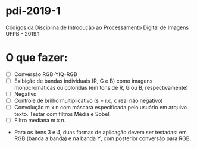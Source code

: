 # pdi-2019-1
Códigos da Disciplina de Introdução ao Processamento Digital de Imagens UFPB - 2019.1

# O que fazer:
- [ ] Conversão RGB-YIQ-RGB
- [ ] Exibição de bandas individuais (R, G e B) como imagens monocromáticas ou coloridas (em tons de R, G ou B, respectivamente)
- [ ] Negativo
- [ ] Controle de brilho multiplicativo (s = r.c, c real não negativo)
- [ ] Convolução m x n com máscara especificada pelo usuário em arquivo texto. Testar com filtros Média e Sobel.
- [ ] Filtro mediana m x n.

- Para os itens 3 e 4, duas formas de aplicação devem ser testadas: em RGB (banda a banda) e na banda Y, com posterior conversão para RGB. 
